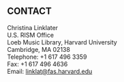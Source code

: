 ## CONTACT

Christina Linklater  
U.S. RISM Office  
Loeb Music Library, Harvard University  
Cambridge, MA 02138  
Telephone: +1 617 496 3359  
Fax: +1 617 496 4636  
Email: [linklat@fas.harvard.edu](mailto:linklat@fas.harvard.edu)
